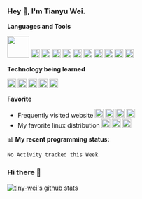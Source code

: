 ### Hey 👋, I'm Tianyu Wei.

**Languages and Tools**  

<code><img height="50" src="https://cdn.jsdelivr.net/npm/simple-icons@5.11.0/icons/html5.svg"></code>
<code><img height="20" src="https://cdn.jsdelivr.net/npm/simple-icons@5.11.0/icons/css3.svg"></code>
<code><img height="20" src="https://cdn.jsdelivr.net/npm/simple-icons@5.11.0/icons/javascript.svg"></code>
<code><img height="20" src="https://cdn.jsdelivr.net/npm/simple-icons@5.11.0/icons/python.svg"></code>
<code><img height="20" src="https://cdn.jsdelivr.net/npm/simple-icons@5.11.0/icons/visualstudiocode.svg"></code>
<code><img height="20" src="https://cdn.jsdelivr.net/npm/simple-icons@5.11.0/icons/pycharm.svg"></code>
<code><img height="20" src="https://cdn.jsdelivr.net/npm/simple-icons@5.11.0/icons/git.svg"></code>
<code><img height="20" src="https://cdn.jsdelivr.net/npm/simple-icons@5.11.0/icons/nginx.svg"></code>
<code><img height="20" src="https://cdn.jsdelivr.net/npm/simple-icons@5.11.0/icons/hexo.svg"></code>
<code><img height="20" src="https://cdn.jsdelivr.net/npm/simple-icons@5.11.0/icons/grafana.svg"></code>
<code><img height="20" src="https://cdn.jsdelivr.net/npm/simple-icons@5.11.0/icons/prometheus.svg"></code>

**Technology being learned**

<code><img height="20" src="https://cdn.jsdelivr.net/npm/simple-icons@5.11.0/icons/linux.svg"></code>
<code><img height="20" src="https://cdn.jsdelivr.net/npm/simple-icons@5.11.0/icons/vim.svg"></code>
<code><img height="20" src="https://cdn.jsdelivr.net/npm/simple-icons@5.11.0/icons/docker.svg"></code>
<code><img height="20" src="https://cdn.jsdelivr.net/npm/simple-icons@5.11.0/icons/curl.svg"></code>
<code><img height="20" src="https://cdn.jsdelivr.net/npm/simple-icons@5.11.0/icons/deno.svg"></code>


**Favorite**
* Frequently visited website
<code><img height="20" src="https://cdn.jsdelivr.net/npm/simple-icons@5.11.0/icons/github.svg"></code>
<code><img height="20" src="https://cdn.jsdelivr.net/npm/simple-icons@5.11.0/icons/google.svg"></code>
<code><img height="20" src="https://cdn.jsdelivr.net/npm/simple-icons@5.11.0/icons/bilibili.svg"></code>
<code><img height="20" src="https://cdn.jsdelivr.net/npm/simple-icons@5.11.0/icons/mdnwebdocs.svg"></code>
* My favorite linux distribution
<code><img height="20" src="https://cdn.jsdelivr.net/npm/simple-icons@5.11.0/icons/debian.svg"></code>
<code><img height="20" src="https://cdn.jsdelivr.net/npm/simple-icons@5.11.0/icons/kalilinux.svg"></code>
<code><img height="20" src="https://cdn.jsdelivr.net/npm/simple-icons@5.11.0/icons/ubuntu.svg"></code>



📊 **My recent programming status:**
```text
No Activity tracked this Week
```
### Hi there 👋
[![tiny-wei's github stats](https://github-readme-stats.vercel.app/api?username=tiny-wei)](https://github.com/anuraghazra/github-readme-stats)
<!--
**Tiny-Wei/Tiny-Wei** is a ✨ _special_ ✨ repository because its `README.md` (this file) appears on your GitHub profile.

Here are some ideas to get you started:

- 🔭 I’m currently working on ...
- 🌱 I’m currently learning ...
- 👯 I’m looking to collaborate on ...
- 🤔 I’m looking for help with ...
- 💬 Ask me about ...
- 📫 How to reach me: ...
- 😄 Pronouns: ...
- ⚡ Fun fact: ...
-->
